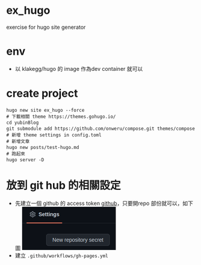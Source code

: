 # ex_hugo
exercise for hugo site generator

# env
- 以 klakegg/hugo 的 image 作為dev container 就可以

# create project
```shell
hugo new site ex_hugo --force
# 下載相關 theme https://themes.gohugo.io/
cd yubinBlog
git submodule add https://github.com/onweru/compose.git themes/compose
# 新增 theme settings in config.toml
# 新增文章
hugo new posts/test-hugo.md
# 跑起來
hugo server -D
```

# 放到 git hub 的相關設定
- 先建立一個 github 的 access token [github](https://github.com/settings/tokens/new)，只要開repo 部份就可以，如下圖
![](assert/2022-06-12-15-58-15.png)
- 建立 `.github/workflows/gh-pages.yml` 
